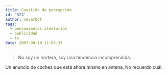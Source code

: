```yaml
---
title: Cuestión de percepción
id: '524'
author: neverbot
tags:
  - pensamientos aleatorios
  - publicidad
  - tv
date: 2007-09-10 11:03:37
---
```


> No soy un hortera, soy una tendencia incomprendida.

Un anuncio de coches que está ahora mismo en antena. No recuerdo cuál.
